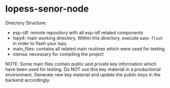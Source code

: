 # lopess-senor-node

Directory Structure:
* esp-idf: remote repository with all esp-idf related components
* lopy4: main working directory. Within this directory, execute `make flash` in order to flash your lopy
* main_files: contains all related main routines which were used for testing
* xtensa: necessary for compiling the project

NOTE:
Some main files contain public and private key information which have been used for testing. Do NOT use this key material in a productional environment. Generate new key material and update the public keys in the backend accordingly.
